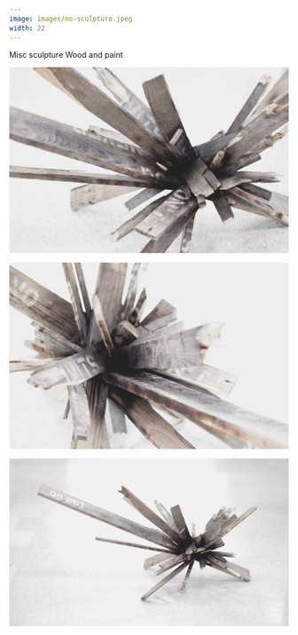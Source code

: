 ```yaml
---
image: images/no-sculpture.jpeg
width: 22
---
```


Misc sculpture
Wood and paint

![Image](images/no-sculpture.jpeg)

![Image](images/no-sculpture-1.jpeg)

![Image](images/no-sculpture-2.jpeg)